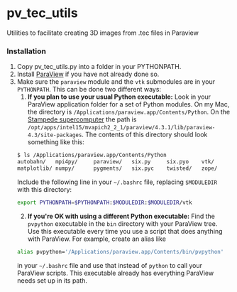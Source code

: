 # pv_tec_utils

Utilities to facilitate creating 3D images from .tec files in Paraview

### Installation

1. Copy pv_tec_utils.py into a folder in your PYTHONPATH.
2. Install [ParaView](http://www.paraview.org/download/) if you have not already done so.
3. Make sure the `paraview` module and the `vtk` submodules are in your `PYTHONPATH`. This can be done two different ways:
   1. **If you plan to use your usual Python executable:**
   Look in your ParaView application folder for a set of Python modules. On my Mac, the directory is `/Applications/paraview.app/Contents/Python`. On the [Stampede supercomputer](https://www.tacc.utexas.edu/stampede/) the path is `/opt/apps/intel15/mvapich2_2_1/paraview/4.3.1/lib/paraview-4.3/site-packages`. The contents of this directory should look something like this:
   ```bash
   $ ls /Applications/paraview.app/Contents/Python
   autobahn/   mpi4py/     paraview/   six.py     six.pyo    vtk/
   matplotlib/ numpy/      pygments/   six.pyc    twisted/   zope/
   ```
   Include the following line in your `~/.bashrc` file, replacing `$MODULEDIR` with this directory:
   ```bash
   export PYTHONPATH=$PYTHONPATH:$MODULEDIR:$MODULEDIR/vtk
   ```
   2. **If you're OK with using a different Python executable:**
   Find the `pvpython` executable in the `bin` directory with your ParaView tree. Use this executable every time you use a script that does anything with ParaView. For example, create an alias like
   ```bash
   alias pvpython='/Applications/paraview.app/Contents/bin/pvpython'
   ```
   in your `~/.bashrc` file and use that instead of `python` to call your ParaView scripts. This executable already has everything ParaView needs set up in its path.
